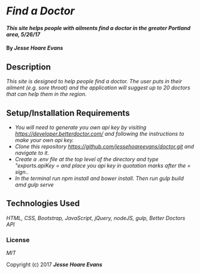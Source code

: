 # _Find a Doctor_

#### _This site helps people with ailments find a doctor in the greater Portland area, 5/26/17_

#### By _**Jesse Hoare Evans**_

## Description

_This site is designed to help people find a doctor. The user puts in their ailment (e.g. sore throat) and the application will suggest up to 20 doctors that can help them in the region._

## Setup/Installation Requirements

* _You will need to generate you own api key by visiting https://developer.betterdoctor.com/ and following the instructions to make your own api key._
* _Clone this repository https://github.com/jessehoareevans/doctor.git and navigate to it._
* _Create a .env file at the top level of the directory and type "exports.apiKey = and place you api key in quotation marks after the = sign.._
* _In the terminal run npm install and bower install. Then run gulp build amd gulp serve_

## Technologies Used

_HTML, CSS, Bootstrap, JavaScript, jQuery, nodeJS, gulp, Better Doctors API_

### License

*MIT*

Copyright (c) 2017 **_Jesse Hoare Evans_**
